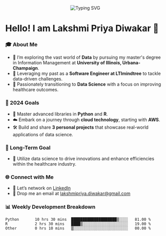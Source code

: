 <div align="center">
    <img src="https://readme-typing-svg.herokuapp.com?font=Jetbrains+mono&size=40&duration=3000&color=33FF33&center=true&vCenter=true&width=700&lines=Welcome+to+my+Github" alt="Typing SVG"/>
</div>

# Hello! I am Lakshmi Priya Diwakar 👋

### 🎓 About Me
- 🌱 I’m exploring the vast world of **Data** by pursuing my master's degree in Information Management at **University of Illinois, Urbana-Champaign**.
- 🔭 Leveraging my past as a **Software Engineer at LTImindtree** to tackle data-driven challenges.
- 🤖 Passionately transitioning to **Data Science** with a focus on improving healthcare outcomes.

### 🎯 2024 Goals
- 🐍 Master advanced libraries in **Python** and **R**.
- ☁️ Embark on a journey through **cloud technology**, starting with **AWS**.
- 🛠️ Build and share **3 personal projects** that showcase real-world applications of data science.

### 🚀 Long-Term Goal
- 🏥 Utilize data science to drive innovations and enhance efficiencies within the healthcare industry.

### 🌐 Connect with Me

- 💼 Let’s network on [LinkedIn](https://www.linkedin.com/in/lakshmi-priya-diwakar/)
- 📧 Drop me an email at [lakshmipriya.diwakar@gmail.com](mailto:lakshmipriya.diwakar@gmail.com)


### 📊 Weekly Development Breakdown
<!--START_SECTION:waka-->
```text
Python       10 hrs 30 mins  ████████████████████▒░░░░   81.00 %
R            2 hrs 30 mins   ████▒░░░░░░░░░░░░░░░░░░░░   19.00 %
Other        0 hrs 10 mins   ▒░░░░░░░░░░░░░░░░░░░░░░░░   00.00 %








